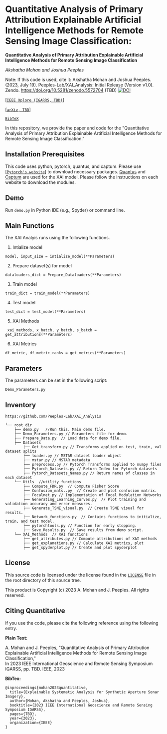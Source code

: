# Quantitative Analysis of Primary Attribution Explainable Artificial Intelligence Methods for Remote Sensing Image Classification:
**Quantitative Analysis of Primary Attribution Explainable Artificial Intelligence Methods for Remote Sensing Image Classification**

_Akshatha Mohan and Joshua Peeples_

Note: If this code is used, cite it: Akshatha Mohan and Joshua Peeples. 
(2023, July 19). Peeples-Lab/XAI_Analysis: Initial Release (Version v1.0). 
Zendo. https://doi.org/10.5281/zenodo.5572704 (TBD)
[![DOI](https://zenodo.org/badge/DOI/10.5281/zenodo.5572704.svg)](https://doi.org/10.5281/zenodo.5572704)

[[`IEEE Xplore (IGARRS, TBD)`](https://ieeexplore.ieee.org/document/9706894)]

[[`arXiv, TBD`](https://arxiv.org/abs/2110.05324)]

[`BibTeX`](#CitingQuantitative)

In this repository, we provide the paper and code for the "Quantitative Analysis of Primary Attribution Explainable Artificial Intelligence Methods for Remote Sensing Image Classification."

## Installation Prerequisites

This code uses python, pytorch, quantus, and captum. 
Please use [[`Pytorch's website`](https://pytorch.org/get-started/locally/)] to download necessary packages.
[Quantus](https://quantus.readthedocs.io/en/latest/getting_started/installation.html) 
and [Captum](https://captum.ai/#quickstart) are used for the XAI model. Please follow the instructions on each website to download the modules.

## Demo

Run `demo.py` in Python IDE (e.g., Spyder) or command line. 

## Main Functions

The XAI Analyis runs using the following functions. 

1. Intialize model  

```model, input_size = intialize_model(**Parameters)```

2. Prepare dataset(s) for model

 ```dataloaders_dict = Prepare_Dataloaders(**Parameters)```

3. Train model 

```train_dict = train_model(**Parameters)```

4. Test model

```test_dict = test_model(**Parameters)```

5. XAI Methods

``` xai_methods, x_batch, y_batch, s_batch = get_attributions(**Parameters)```

6. XAI Metrics

```df_metric, df_metric_ranks = get_metrics(**Parameters)```


## Parameters
The parameters can be set in the following script:

```Demo_Parameters.py```

## Inventory

```
https://github.com/Peeples-Lab/XAI_Analysis

└── root dir
    ├── demo.py   //Run this. Main demo file.
    ├── Demo_Parameters.py // Parameters file for demo.
    ├── Prepare_Data.py  // Load data for demo file.
	├── Datasets
		├── Get_transform.py // Transforms applied on test, train, val dataset splits
		├── loader.py // MSTAR dataset loader object
		├── mstar.py // MSTAR metadata
		├── preprocess.py // Pytorch Transforms applied to numpy files
		├── Pytorch_Datasets.py // Return Index for Pytorch datasets
		├── Pytorch_Datasets_Names.py // Return names of classes in each dataset
    └── Utils  //utility functions
		├── Compute_FDR.py  // Compute Fisher Score
		├── Confusion_mats..py  // Create and plot confusion matrix.
		├── Focalnet.py // Implementation of Focal Modulation Networks
        ├── Generating_Learning_Curves.py  // Plot training and validation accuracy and error measures.
        ├── Generate_TSNE_visual.py  // Create TSNE visual for results.
        ├── Network_functions.py  // Contains functions to initialize, train, and test model. 
        ├── pytorchtools.py // Function for early stopping.
        ├── Save_Results.py  // Save results from demo script.
	└── XAI_Methods  // XAI functions
		├── get_attributes.py // Compute attributions of XAI methods
		├── get_explanations.py // Calculate XAI metrics, plot 
		├── get_spyderplot.py // Create and plot spyderplot
```

## License

This source code is licensed under the license found in the [`LICENSE`](LICENSE) 
file in the root directory of this source tree.

This product is Copyright (c) 2023 A. Mohan and J. Peeples. All rights reserved.

## <a name="CitingQuantitative"></a>Citing Quantitative

If you use the code, please cite the following 
reference using the following entry.

**Plain Text:**

A. Mohan and J. Peeples, "Quantitative Analysis of Primary Attribution Explainable Artificial Intelligence Methods for Remote Sensing Image Classification,"  
In 2023 IEEE International Geoscience and Remote Sensing Symposium IGARSS, 
pp. TBD. IEEE, 2023

**BibTex:**
```
@inproceedings{mohan2023quantitative,
  title={Explainable Systematic Analysis for Synthetic Aperture Sonar Imagery},
  author={Mohan, Akshatha and Peeples, Joshua},
  booktitle={2023 IEEE International Geoscience and Remote Sensing Symposium IGARSS},
  pages={TBD},
  year={2023},
  organization={IEEE}
}

```
